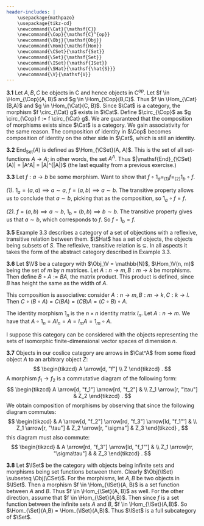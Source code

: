 ```yaml
---
header-includes: |
	\usepackage{mathpazo}
	\usepackage{tikz-cd}
	\newcommand{\Cat}{\mathsf{C}}
	\newcommand{\Cop}{\mathsf{C}^{op}}
	\newcommand{\Obj}{\mathsf{Obj}}
	\newcommand{\Hom}{\mathsf{Hom}}
	\newcommand{\CSet}{\mathsf{Set}}
	\newcommand{\Set}{\mathsf{Set}}
	\newcommand{\ISet}{\mathsf{ISet}}
	\newcommand{\SHat}{\mathsf{\hat{S}}}
	\newcommand{\V}{\mathsf{V}}
---
```

**3.1**
Let $A, B, C$ be objects in $\mathsf{C}$ and hence objects in $\mathsf{C}^{op}$. Let $f \in \Hom_{\Cop}(A, B)$ and $g \in \Hom_{\Cop}(B,C)$. Thus $f \in \Hom_{\Cat}(B,A)$ and $g \in \Hom_{\Cat}(C, B)$. Since $\Cat$ is a category, the morphism $f \circ_{\Cat} g$ exists in $\Cat$. Define $\circ_{\Cop}$ as $g \circ_{\Cop} f := f \circ_{\Cat} g$. We are guaranteed that the composition of morphisms exists since $\Cat$ is a category. We gain associativity for the same reason. The composition of identity in $\Cop$ becomes composition of identity on the other side in $\Cat$, which is still an identity.

**3.2** $\mathsf{End}_{\mathsf{Set}}(A)$ is defined as $\Hom_{\CSet}(A, A)$. This is the set of all set-functions $A \to A$; in other words, the set $A^A$. Thus $|\mathsf{End}_{\CSet}(A)| = |A^A| = |A|^{|A|}$ (the last equality from a previous exercise.) 

**3.3** Let $f: a \to b$ be some morphism. Want to show that $f \circ 1_a =_{(1)} f =_{(2)} 1_b \circ f$.

*(1).* $1_a = (a,a) \implies a \sim a$, $f = (a,b) \implies a \sim b$. The transitive property allows us to conclude that $a \sim b$, picking that as the composition, so $1_a \circ f = f$.

*(2).* $f = (a,b) \implies a \sim b$, $1_b = (b,b) \implies b \sim b$. The transitive property gives us that $a \sim b$, which corresponds to $f$. So $f \circ 1_b = f$.

**3.5** Example 3.3 describes a category of a set of objections with a reflexive, transitive relation between them. $\SHat$ has a set of objects, the objects being subsets of $S$. The reflexive, transitive relation is $\subseteq$. In all aspects it takes the form of the abstract category described in Example 3.3.

**3.6** Let $\V$ be a category with $\Obj_\V = \mathbb{N}$, $\Hom_\V(n, m)$ being the set of $m$ by $n$ matrices. Let $A: n \to m, B: m \to k$ be morphisms. Then define $B \circ A := BA$, the matrix product. This product is defined, since $B$ has height the same as the width of $A$.

This composition is associative: consider $A: n \to m, B: m \to k, C: k \to l$. Then $C \circ (B \circ A) = C(BA) = (CB)A = (C \circ B) \circ A$.

The identity morphism $1_n$ is the $n \times n$ identity matrix $I_n$. Let $A: n \to m$. We have that $A \circ 1_n = A I_n = A = I_m A = 1_m \circ A$.

I suppose this category can be considered with the objects representing the sets of isomorphic finite-dimensional vector spaces of dimension $n$.

**3.7** Objects in our coslice category are arrows in $\Cat^A$ from some fixed object $A$ to an arbitrary object $Z$:
$$
\begin{tikzcd}
A \arrow[d, "f"] \\
Z          
\end{tikzcd} .
$$
A morphism $f_1 \to f_2$ is a commutative diagram of the following form:
$$
\begin{tikzcd}
A \arrow[d, "f_1"] \arrow[rd, "f_2"] &     \\
Z_1 \arrow[r, "\tau"]                & Z_2
\end{tikzcd} .
$$
We obtain composition of morphisms by observing that since the following diagram commutes:
$$
\begin{tikzcd}
                      & A \arrow[d, "f_2"] \arrow[rd, "f_3"] \arrow[ld, "f_1"'] &     \\
Z_1 \arrow[r, "\tau"] & Z_2 \arrow[r, "\sigma"]                                 & Z_3
\end{tikzcd} ,
$$
this diagram must also commute:
$$
\begin{tikzcd}
                             & A \arrow[rd, "f_3"] \arrow[ld, "f_1"'] &     \\
Z_1 \arrow[rr, "\sigma\tau"] &                                        & Z_3
\end{tikzcd} .
$$

**3.8** Let $\ISet$ be the category with objects being infinite sets and morphisms being set functions between them. Clearly $\Obj(\ISet) \subseteq \Obj(\CSet)$. For the morphisms, let $A, B$ be two objects in $\ISet$. Then a morphism $f \in \Hom_{\ISet}(A, B)$ is a set function between $A$ and $B$. Thus $f \in \Hom_{\Set}(A, B)$ as well. For the other direction, assume that $f \in \Hom_{\Set}(A,B)$. Then since $f$ is a set function between the infinite sets $A$ and $B$, $f \in \Hom_{\ISet}(A,B)$. So $\Hom_{\Set}(A,B) = \Hom_{\ISet}(A,B)$. Thus $\ISet$ is a full subcategory of $\Set$.
